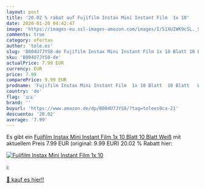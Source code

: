 ```yaml
---
layout: post
title: '20.02 % rabat auf Fujifilm Instax Mini Instant Film  1x 10'
date: 2020-01-20 04:42:47
image: 'https://images-eu.ssl-images-amazon.com/images/I/51XUIWK9cSL._SL400_.jpg'
comments: true
category: ofertas
author: 'tole.es'
slug: 'B004U7JYS8-de Fujifilm Instax Mini Instant Film 1x 10 Blatt 10 Blatt Weiß'
sku: 'B004U7JYS8-de'
actualPrice: 7.99 EUR
currency: EUR
price: 7.99
comparePrice: 9.99 EUR
prodname: 'Fujifilm Instax Mini Instant Film  1x 10 Blatt  10 Blatt   Weiß'
country: 'de'
flag: '🇩🇪'
brand: ''
buyurl: 'https://www.amazon.de/dp/B004U7JYS8/?tag=tolees0ca-21'
descuento: '20.02'
average: '7.99'
---
```


Es gibt ein [Fujifilm Instax Mini Instant Film  1x 10 Blatt  10 Blatt   Weiß](https://www.amazon.de/dp/B004U7JYS8/?tag=tolees0ca-21) mit aktuellem Preis 7.99 EUR (original: 9.99 EUR) 20.02 % Rabatt hier:

[![Fujifilm Instax Mini Instant Film  1x 10](https://images-eu.ssl-images-amazon.com/images/I/51XUIWK9cSL._SL400_.jpg)](https://www.amazon.de/dp/B004U7JYS8/?tag=tolees0ca-21)

ℹ️:


[🛒 kauf es hier!!](https://www.amazon.de/dp/B004U7JYS8/?tag=tolees0ca-21)
